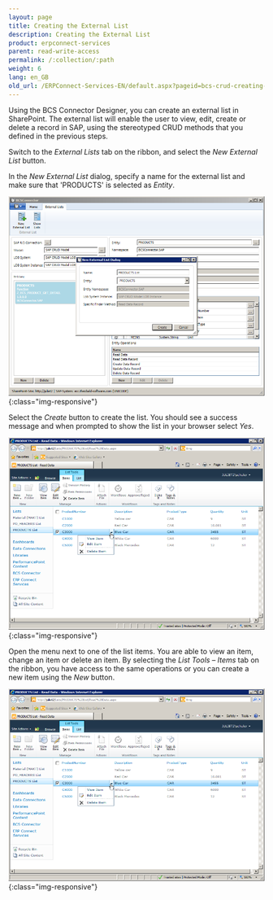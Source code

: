 ```yaml
---
layout: page
title: Creating the External List
description: Creating the External List
product: erpconnect-services
parent: read-write-access
permalink: /:collection/:path
weight: 6
lang: en_GB
old_url: /ERPConnect-Services-EN/default.aspx?pageid=bcs-crud-creating-the-external-list
---
```


Using the BCS Connector Designer, you can create an external list in SharePoint. The external list will enable the user to view, edit, create or delete a record in SAP, using the stereotyped CRUD methods that you defined in the previous steps.

Switch to the *External Lists* tab on the ribbon, and select the *New External List* button.

In the *New External List* dialog, specify a name for the external list and make sure that 'PRODUCTS' is selected as *Entity*.

![BCS-CRUD-New-External-List-01](/img/content/BCS-CRUD-New-External-List-01.png){:class="img-responsive"}

Select the *Create* button to create the list. You should see a success message and when prompted to show the list in your browser select *Yes*.

![BCS-CRUD-New-External-List-02](/img/content/BCS-CRUD-New-External-List-02.png){:class="img-responsive"}

Open the menu next to one of the list items. You are able to view an item, change an item or delete an item. By selecting the *List Tools – Items* tab on the ribbon, you have access to the same operations or you can create a new item using the *New* button.

![BCS-CRUD-New-External-List-03](/img/content/BCS-CRUD-New-External-List-03.png){:class="img-responsive"}

